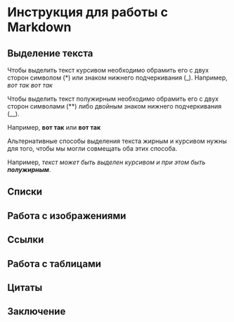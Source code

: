 # Инструкция для работы с Markdown

## Выделение текста

Чтобы выделить текст курсивом необходимо обрамить его с двух сторон символом (*) или знаком нижнего подчеркивания (_). 
Например, *вот так* _вот так_

Чтобы выделить текст полужирным необходимо обрамить его с двух сторон символами (**) либо двойным знаком нижнего подчеркивания (__). 

Например, **вот так** или __вот так__

Альтернативные способы выделения текста жирным и курсивом нужны для того, чтобы мы могли совмещать оба этих способа. 

Например, _текст может быть выделен курсивом и при этом быть **полужирным**_.

## Списки

## Работа с изображениями

## Ссылки

## Работа с таблицами

## Цитаты

## Заключение
